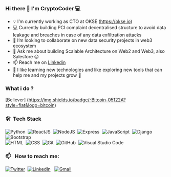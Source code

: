 ### Hi there 👋 I'm CryptoCoder :computer:
<!--
**developer-devo/developer-devo** is a ✨ _special_ ✨ repository because its `README.md` (this file) appears on your GitHub profile.

Here are some ideas to get you started:-->

- 💡 I’m currently working as CTO at OKSE (https://okse.io)
- 💻 Currently building PCI complaint decentralised structure to avoid data leakage and breaches in case of any data exfiltration attacks 
- 👯 I’m looking to collaborate on new data security projects in web3 ecosystem 
- 💬 Ask me about building Scalable Architecture on Web2 and Web3, also Salesfore :wink:
- 📫 Reach me on [Linkedin](www.linkedin.com/in/cryptocoder)
- 🌱 I like learning new technologies and like exploring new tools that can help me and my projects grow :rocket:

### What i do ?
[Believer] (https://img.shields.io/badge/-Bitcoin-05122A?style=flat&logo=bitcoin) 

### 🛠 &nbsp;Tech Stack

![Python](https://img.shields.io/badge/-Python-05122A?style=flat&logo=python)&nbsp;
![ReactJS](https://img.shields.io/badge/-React-05122A?style=flat&logo=react)&nbsp;
![NodeJS](https://img.shields.io/badge/-NodeJS-05122A?style=flat&logo=node.js)&nbsp;
![Express](https://img.shields.io/badge/-Express-05122A?style=flat&logo=express)&nbsp;
![JavaScript](https://img.shields.io/badge/-JavaScript-05122A?style=flat&logo=javascript)&nbsp;
![Django](https://img.shields.io/badge/-Django-05122A?style=flat&logo=django&logoColor=092E20)&nbsp;
![Bootstrap](https://img.shields.io/badge/-Bootstrap-05122A?style=flat&logo=bootstrap&logoColor=563D7C)\
![HTML](https://img.shields.io/badge/-HTML-05122A?style=flat&logo=HTML5)&nbsp;
![CSS](https://img.shields.io/badge/-CSS-05122A?style=flat&logo=CSS3&logoColor=1572B6)&nbsp;
![Git](https://img.shields.io/badge/-Git-05122A?style=flat&logo=git)&nbsp;
![GitHub](https://img.shields.io/badge/-GitHub-05122A?style=flat&logo=github)&nbsp;
![Visual Studio Code](https://img.shields.io/badge/-Visual%20Studio%20Code-05122A?style=flat&logo=visual-studio-code&logoColor=007ACC)&nbsp;

### 📫 &nbsp; How to reach me:

<a href="https://twitter.com/_cryptocoder_"><img alt="Twitter" src="https://img.shields.io/badge/Twitter%20-%230077B5.svg?&style=flat&logo=twitter&logoColor=white"/></a>&nbsp;
<a href="https://linkedin.com/in/cryptocoder"><img alt="LinkedIn" src="https://img.shields.io/badge/linkedin%20-%230077B5.svg?&style=flat&logo=linkedin&logoColor=white"/></a> &nbsp;
<a href="mailto:rohitchangediya@gmail.com"><img alt="Gmail" src="https://img.shields.io/badge/Gmail-D14836?style=flat&logo=gmail&logoColor=white" /></a> &nbsp;


